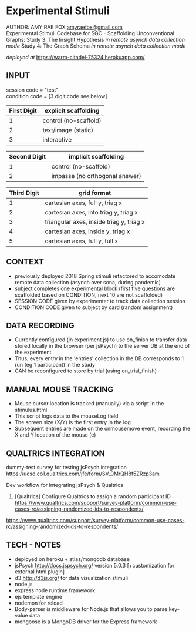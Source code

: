 # Experimental Stimuli 
AUTHOR: AMY RAE FOX amyraefox@gmail.com  
Experimental Stimuli Codebase for SGC - Scaffolding Unconventional Graphs:
Study 3: The Insight Hypothesis _in remote asynch data collection mode_
Study 4: The Graph Schema _in remote asynch data collection mode_

_deployed at_ https://warm-citadel-75324.herokuapp.com/

## INPUT

session code = "test"  
condition code = [3 digit code see below]

First Digit    | explicit scaffolding
 ------------- |-------------
 1      | control (no-scaffold)
 2      | text/image (static)
 3      | interactive

Second Digit    | implicit scaffolding
 ------------- |-------------
1      | control (no-scaffold)
2      | impasse (no orthogonal answer)

Third Digit    | grid format
------------- |-------------
 1 | cartesian axes, full y, triag x
 2 | cartesian axes, into triag y, triag x
 3 | triangular axes, inside triag y, triag x
 4 | cartesian axes, inside y, triag x
 5 | cartesian axes, full y, full x


##  CONTEXT
- previously deployed 2018 Spring stimuli refactored to accomodate remote data collection (asynch over sona, during pandemic)
- subject completes one experimental block (first five questions are scaffolded based on CONDITION, next 10 are not scaffolded)
- SESSION CODE given by experimenter to track data collection session
- CONDITION CODE given to subject by card (random assignment)

## DATA RECORDING
- Currently configured (in experiment.js) to use on_finish to transfer data stored locally in the browser (per jsPsych) to the server DB at the end of the experiment
- Thus, every entry in the 'entries' collection in the DB corresponds to 1 run (eg 1 participant) in the study
- CAN be reconfigured to store by trial (using on_trial_finish)

## MANUAL MOUSE TRACKING
- Mouse cursor location is tracked (manually) via a script in the stimulus.html
- This script logs data to the mouseLog field
- The screen size (X/Y) is the first entry in the log
- Subsequent entries are made on the onmousemove event, recording the X and Y location of the mouse (e)

## QUALTRICS INTEGRATION

dummy-test survey for testing jsPsych integration
https://ucsd.co1.qualtrics.com/jfe/form/SV_0MrQH8f5ZRzp3am

Dev workflow for integrating jsPsych & Qualtrics
1. [Qualtrics] Configure Qualtrics to assign a random participant ID
https://www.qualtrics.com/support/survey-platform/common-use-cases-rc/assigning-randomized-ids-to-respondents/


https://www.qualtrics.com/support/survey-platform/common-use-cases-rc/assigning-randomized-ids-to-respondents/


## TECH - NOTES 
- deployed on heroku + atlas/mongodb database
- jsPsych http://docs.jspsych.org/ version 5.0.3 [+customization for external html plugin]
- d3 http://d3js.org/ for data visualization stimuli
- node.js
- express node runtime framework
- ejs template engine
- nodemon for reload
- Body-parser is middleware for Node.js that allows you to parse key-value data
- mongoose is a MongoDB driver for the Express framework



